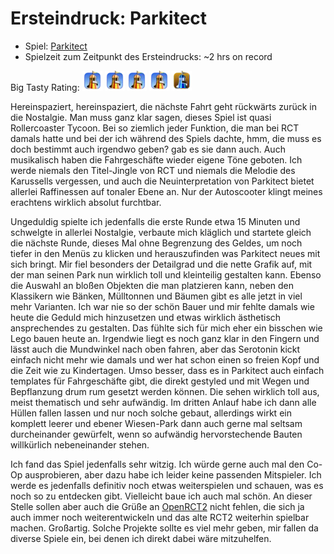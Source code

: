 # Ersteindruck: Parkitect

* Spiel: [Parkitect](https://store.steampowered.com/app/453090/Parkitect/)
* Spielzeit zum Zeitpunkt des Ersteindrucks: ~2 hrs on record

Big Tasty Rating:
![head](https://raw.githubusercontent.com/entewurzelauskuh/entewurzelauskuh.github.io/refs/heads/main/_assets/rating/rct.png)
![head](https://raw.githubusercontent.com/entewurzelauskuh/entewurzelauskuh.github.io/refs/heads/main/_assets/rating/rct.png)
![head](https://raw.githubusercontent.com/entewurzelauskuh/entewurzelauskuh.github.io/refs/heads/main/_assets/rating/rct.png)
![head](https://raw.githubusercontent.com/entewurzelauskuh/entewurzelauskuh.github.io/refs/heads/main/_assets/rating/rct.png)
![head](https://raw.githubusercontent.com/entewurzelauskuh/entewurzelauskuh.github.io/refs/heads/main/_assets/rating/rct_fill.png)

Hereinspaziert, hereinspaziert, die nächste Fahrt geht rückwärts zurück in die Nostalgie. Man muss ganz klar sagen,
dieses Spiel ist quasi Rollercoaster Tycoon. Bei so ziemlich jeder Funktion, die man bei RCT damals hatte und bei der ich
während des Spiels dachte, hmm, die muss es doch bestimmt auch irgendwo geben? gab es sie dann auch. Auch musikalisch
haben die Fahrgeschäfte wieder eigene Töne geboten. Ich werde niemals den Titel-Jingle von RCT und niemals die Melodie
des Karussells vergessen, und auch die Neuinterpretation von Parkitect bietet allerlei Raffinessen auf tonaler Ebene an.
Nur der Autoscooter klingt meines erachtens wirklich absolut furchtbar.

Ungeduldig spielte ich jedenfalls die erste Runde etwa 15 Minuten und schwelgte in allerlei Nostalgie, verbaute mich
kläglich und startete gleich die nächste Runde, dieses Mal ohne Begrenzung des Geldes, um noch tiefer in den Menüs zu
klicken und herauszufinden was Parkitect neues mit sich bringt. Mir fiel besonders der Detailgrad und die nette Grafik
auf, mit der man seinen Park nun wirklich toll und kleinteilig gestalten kann. Ebenso die Auswahl an bloßen Objekten die
man platzieren kann, neben den Klassikern wie Bänken, Mülltonnen und Bäumen gibt es alle jetzt in viel mehr Varianten.
Ich war nie so der schön Bauer und mir fehlte damals wie heute die Geduld mich hinzusetzen und etwas wirklich ästhetisch
ansprechendes zu gestalten. Das fühlte sich für mich eher ein bisschen wie Lego bauen heute an. Irgendwie liegt es noch
ganz klar in den Fingern und lässt auch die Mundwinkel nach oben fahren, aber das Serotonin kickt einfach nicht mehr wie
damals und wer hat schon einen so freien Kopf und die Zeit wie zu Kindertagen. Umso besser, dass es in Parkitect auch
einfach templates für Fahrgeschäfte gibt, die direkt gestyled und mit Wegen und Bepflanzung drum rum gesetzt werden
können. Die sehen wirklich toll aus, meist thematisch und sehr aufwändig. Im dritten Anlauf habe ich dann alle Hüllen
fallen lassen und nur noch solche gebaut, allerdings wirkt ein komplett leerer und ebener Wiesen-Park dann auch gerne
mal seltsam durcheinander gewürfelt, wenn so aufwändig hervorstechende Bauten willkürlich nebeneinander stehen.

Ich fand das Spiel jedenfalls sehr witzig. Ich würde gerne auch mal den Co-Op ausprobieren, aber dazu habe ich leider
keine passenden Mitspieler. Ich werde es jedenfalls definitiv noch etwas weiterspielen und schauen, was es noch so zu
entdecken gibt. Vielleicht baue ich auch mal schön. An dieser Stelle sollen aber auch die Grüße an
[OpenRCT2](https://github.com/OpenRCT2/OpenRCT2) nicht fehlen, die sich ja auch immer noch weiterentwickeln und das alte
RCT2 weiterhin spielbar machen. Großartig. Solche Projekte sollte es viel mehr geben, mir fallen da diverse Spiele ein,
bei denen ich direkt dabei wäre mitzuhelfen.